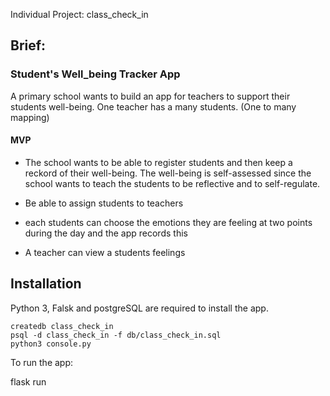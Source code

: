 Individual Project: class_check_in

## Brief:

### Student's Well_being Tracker App

A primary school wants to build an app for teachers to support their students well-being. One teacher has a many students. (One to many mapping)

#### MVP

- The school wants to be able to register students and then keep a reckord of their well-being. 
The well-being is self-assessed since the school wants to teach the students to be reflective and to self-regulate.

- Be able to assign students to teachers
- each students can choose the emotions they are feeling at two points during the day and the app records this
- A teacher can view a students feelings 



## Installation
Python 3, Falsk and postgreSQL are required to install the app.
```
createdb class_check_in
psql -d class_check_in -f db/class_check_in.sql
python3 console.py
```

To run the app:

flask run
